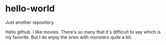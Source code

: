 # hello-world
Just another repository

Hello github. I like movies.
There's so many that it's difficult to say which is my favorite. But I do enjoy the ones with monsters quite a bit.
